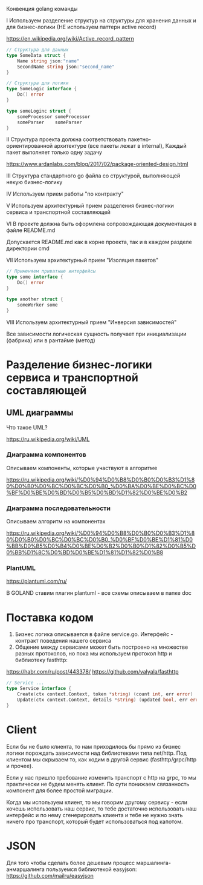 Конвенция golang команды

I Используем разделение структур на структуры для хранения данных и для бизнес-логики (НЕ используем паттерн active record)

https://en.wikipedia.org/wiki/Active_record_pattern
```go
// Структура для данных
type SomeData struct {
    Name string json:"name"
    SecondName string json:"second_name"
}

// Структура для логики
type SomeLogic interface {
    Do() error
}

type someLoginc struct {
    someProcessor someProcessor
    someParser    someParser
}
```

II Структура проекта должна соответствовать пакетно-ориентированной архитектуре (все пакеты лежат в internal), Каждый пакет выполняет только одну задачу

https://www.ardanlabs.com/blog/2017/02/package-oriented-design.html

III Структура стандартного go файла со структурой, выполняющей некую бизнес-логику 

IV Используем прием работы "по контракту"

V Используем архитектурный прием разделения бизнес-логики сервиса и транспортной составляющей

VI В проекте должна быть оформлена сопровождающая документация в файле README.md

Допускается README.md как в корне проекта, так и в каждом разделе директории cmd

VII Используем архитектурный прием "Изоляция пакетов"
```go
// Применяем приватные интерфейсы
type some interface {
    Do() error
}

type another struct {
    someWorker some
}
```
VIII Используем архитектурный прием "Инверсия зависимостей"

Все зависимости логическая сущность получает при инициализации (фабрика) или в рантайме (метод)

# Разделение бизнес-логики сервиса и транспортной составляющей

## UML диаграммы

Что такое UML?

https://ru.wikipedia.org/wiki/UML

### Диаграмма компонентов
Описываем компоненты, которые участвуют в алгоритме

https://ru.wikipedia.org/wiki/%D0%94%D0%B8%D0%B0%D0%B3%D1%80%D0%B0%D0%BC%D0%BC%D0%B0_%D0%BA%D0%BE%D0%BC%D0%BF%D0%BE%D0%BD%D0%B5%D0%BD%D1%82%D0%BE%D0%B2

### Диаграмма последовательности
Описываем алгоритм на компонентах

https://ru.wikipedia.org/wiki/%D0%94%D0%B8%D0%B0%D0%B3%D1%80%D0%B0%D0%BC%D0%BC%D0%B0_%D0%BF%D0%BE%D1%81%D0%BB%D0%B5%D0%B4%D0%BE%D0%B2%D0%B0%D1%82%D0%B5%D0%BB%D1%8C%D0%BD%D0%BE%D1%81%D1%82%D0%B8

### PlantUML
https://plantuml.com/ru/

В GOLAND ставим плагин plantuml - все схемы описываем в папке doc

# Поставка кодом
1. Бизнес логика описывается в файле service.go. Интерфейс - контракт поведения нашего сервиса
2. Общение между сервисами может быть построено на множестве разных протоколов, но пока мы используем протокол http и библиотеку fasthttp:

https://habr.com/ru/post/443378/
https://github.com/valyala/fasthttp
```go
// Service ... 
type Service interface { 
	Create(ctx context.Context, token *string) (count int, err error) 
	Update(ctx context.Context, details *string) (updated bool, err error) 
}
```

# Client
Eсли бы не было клиента, то нам приходилось бы прямо из бизнес логики порождать зависимости над библиотеками типа net/http. Под клиентом мы скрываем то, как ходим в другой сервис (fasthttp/grpc/http и прочее).

Если у нас пришло требование изменить транспорт с http на grpc, то мы практически не будем менять клиент. По сути понижаем связанность компонент для более простой миграции.

Когда мы используем клиент, то мы говорим другому сервису - если хочешь использовать наш сервис, то тебе достаточно использовать наш интерфейс и по нему сгенерировать клиента и тебе не нужно знать ничего про транспорт, который будет использоваться под капотом.

# JSON
Для того чтобы сделать более дешевым процесс маршалинга-анмаршалинга пользуемся библиотекой easyjson: https://github.com/mailru/easyjson